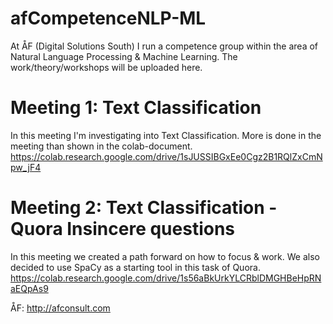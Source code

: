 # afCompetenceNLP-ML
At ÅF (Digital Solutions South) I run a competence group within the area of Natural Language Processing &amp; Machine Learning. The work/theory/workshops will be uploaded here.

# Meeting 1: Text Classification
In this meeting I'm investigating into Text Classification. More is done in the meeting than shown in the colab-document. 
https://colab.research.google.com/drive/1sJUSSIBGxEe0Cgz2B1RQlZxCmNpw_jF4

# Meeting 2: Text Classification - Quora Insincere questions
In this meeting we created a path forward on how to focus & work. We also decided to use SpaCy as a starting tool in this task of Quora. 
https://colab.research.google.com/drive/1s56aBkUrkYLCRblDMGHBeHpRNaEQpAs9


ÅF: http://afconsult.com
